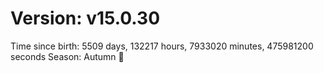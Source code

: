 # Version: v15.0.30
Time since birth: 5509 days, 132217 hours, 7933020 minutes, 475981200 seconds
Season: Autumn 🍁
